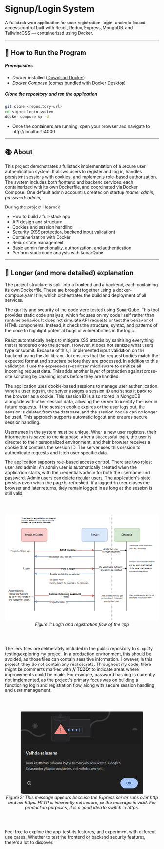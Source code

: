 # Signup/Login System

A fullstack web application for user registration, login, and role-based access control built with React, Redux, Express, MongoDB, and TailwindCSS — containerized using Docker.

---

## 🚀 How to Run the Program

##### Prerequisites

- _Docker_ installed ([Download Docker](https://www.docker.com/get-started))
- _Docker Compose_ (comes bundled with Docker Desktop)

##### Clone the repository and run the application

```bash
git clone <repository-url>
cd signup-login-system
docker compose up -d
```

- Once the containers are running, open your browser and navigate to http://localhost:4000

---

## 📚 About

This project demonstrates a fullstack implementation of a secure user authentication system. It allows users to register and log in, handles persistent sessions with cookies, and implements role-based authorization. The system includes both frontend and backend services, each containerized with its own Dockerfile, and coordinated via Docker Compose. One default admin account is created on startup _(name: admin, password: admin)_.

During the project I learned:

- How to build a full-stack app
- API design and structure
- Cookies and session handling
- Security (XSS protection, backend input validation)
- Containerization with Docker
- Redux state management
- Basic admin functionality, authorization, and authentication
- Perform static code analysis with SonarQube

---

## 📘 Longer (and more detailed) explanation

The project structure is split into a frontend and a backend, each containing its own Dockerfile. These are brought together using a docker-compose.yaml file, which orchestrates the build and deployment of all services.

The quality and security of the code were tested using SonarQube. This tool provides static code analysis, which focuses on my code itself rather than runtime behavior. It does not simulate API requests or test the behavior of HTML components. Instead, it checks the structure, syntax, and patterns of the code to highlight potential bugs or vulnerabilities in the logic.

React automatically helps to mitigate XSS attacks by sanitizing everything that is rendered onto the screen. However, it does not sanitize what users type or submit. Because of this, I implemented input validation on the backend using the Joi library. Joi ensures that the request bodies match the expected format and structure before they are processed. In addition to this validation, I use the express-xss-sanitizer middleware to sanitize all incoming request data. This adds another layer of protection against cross-site scripting by cleaning inputs before they are handled.

The application uses cookie-based sessions to manage user authentication. When a user logs in, the server assigns a session ID and sends it back to the browser as a cookie. This session ID is also stored in MongoDB alongside with other session data, allowing the server to identify the user in future requests. If the session cookie expires or the user logs out, the session is deleted from the database, and the session cookie can no longer be used. This approach supports automatic logout and ensures secure session handling.

Usernames in the system must be unique. When a new user registers, their information is saved to the database. After a successful login, the user is directed to their personalized environment, and their browser receives a cookie that contains the session ID. The server uses this session to authenticate requests and fetch user-specific data.

The application supports role-based access control. There are two roles: user and admin. An admin user is automatically created when the application starts, with the credentials admin for both the username and password. Admin users can delete regular users. The application's state persists even when the page is refreshed. If a logged-in user closes the browser and later returns, they remain logged in as long as the session is still valid.

<br><br>

<div style="text-align: center;">
  <img src="./readme-media/flow.png" alt="Login and registration flow" width="700"/>
  <br/>
  <em>Figure 1: Login and registration flow of the app</em>
</div>

<br><br>

The .env files are deliberately included in the public repository to simplify testing/exploring my project. In a production environment, this should be avoided, as those files can contain sensitive information. However, in this project, they do not contain any real secrets. Throughout my code, there might be comments marked with **// TODO:** to indicate areas where improvements could be made. For example, password hashing is currently not implemented, as the project's primary focus was on building a functioning login and registration flow, along with secure session handling and user management.

<br><br>

<div style="text-align: center;">
  <img src="./readme-media/warning.png" alt="Login and registration flow" width="400"/>
  <br/>
  <em>Figure 2: This message appears because the Express server runs over http and not https. HTTP is inherently not secure, so the message is valid. For production purposes, it is a good idea to switch to https.</em>
  <br>
</div>

<br><br>

Feel free to explore the app, test its features, and experiment with different use cases. Whether to test the frontend or backend security features, there's a lot to discover.
